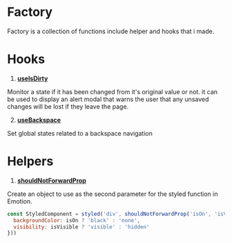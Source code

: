 # Factory

Factory is a collection of functions include helper and hooks that i made.

# Hooks
1. [**useIsDirty**](https://github.com/wherehows/factory/blob/main/apps/nextjs/hooks/useIsDirty.ts)

Monitor a state if it has been changed from it's original value or not. it can be used to display an alert modal that warns the user that any unsaved changes will be lost if they leave the page.

2. [**useBackspace**](https://github.com/wherehows/factory/blob/main/apps/nextjs/hooks/useBackspace.ts)

Set global states related to a backspace navigation


# Helpers
1. [**shouldNotForwardProp**](https://github.com/wherehows/factory/blob/main/apps/nextjs/utils/helpers.ts)

Create an object to use as the second parameter for the styled function in Emotion.

```javascript
const StyledComponent = styled('div', shouldNotForwardProp('isOn', 'isVisible'))(({ isOn, isVisible }) => ({
  backgroundColor: isOn ? 'black' : 'none',
  visibility: isVisible ? 'visible' : 'hidden'
}))
```
